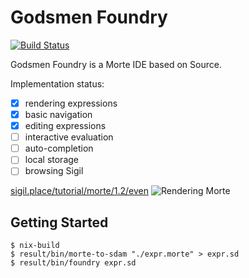 # Godsmen Foundry

[![Build Status](https://dev.azure.com/int-index/Personal/_apis/build/status/serokell.foundry?branchName=master)](https://dev.azure.com/int-index/Personal/_build/latest?definitionId=3&branchName=master)

Godsmen Foundry is a Morte IDE based on Source.

Implementation status:

* [x] rendering expressions
* [x] basic navigation
* [x] editing expressions
* [ ] interactive evaluation
* [ ] auto-completion
* [ ] local storage
* [ ] browsing Sigil

[sigil.place/tutorial/morte/1.2/even](http://sigil.place/tutorial/morte/1.2/even)
![Rendering Morte](https://pbs.twimg.com/media/CMuX9DxUcAAZSYh.png:large)

## Getting Started

```
$ nix-build
$ result/bin/morte-to-sdam "./expr.morte" > expr.sd
$ result/bin/foundry expr.sd
```
